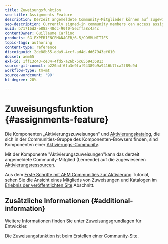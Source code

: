 ```yaml
---
title: Zuweisungsfunktion
seo-title: Assignments Feature
description: Derzeit angemeldete Community-Mitglieder können auf zugewiesene Aktivierungsressourcen zugreifen
seo-description: Currently signed-in community members can access assigned enablement resources
uuid: b71716d2-e882-48dc-90f0-5ecffa8c4a4c
contentOwner: Guillaume Carlino
products: SG_EXPERIENCEMANAGER/6.5/COMMUNITIES
topic-tags: authoring
content-type: reference
discoiquuid: 2de88b55-dda9-4ccf-ad4d-dd67943ef610
docset: aem65
exl-id: 1ff13c43-ce34-4fd5-a26b-5c6559436813
source-git-commit: b220adf6fa3e9faf94389b9a9416b7fca2f89d9d
workflow-type: tm+mt
source-wordcount: '99'
ht-degree: 28%

---
```


# Zuweisungsfunktion {#assignments-feature}

Die Komponenten „Aktivierungszuweisungen“ und [Aktivierungskatalog](/help/communities/catalog.md), die sich in der Communities-Gruppe des Komponenten-Browsers finden, sind Komponenten einer [Aktivierungs-Community](/help/communities/overview.md#enablement-community).

Mit der Komponente &quot;Aktivierungszuweisungen&quot;kann das derzeit angemeldete Community-Mitglied (Lernende) auf die zugewiesenen [Aktivierungsressourcen](/help/communities/resources.md).

Aus dem [Erste Schritte mit AEM Communities zur Aktivierung](/help/communities/getting-started-enablement.md) Tutorial, sehen Sie die Ansicht eines Mitglieds von Zuweisungen und Katalogen im [Erlebnis der veröffentlichten Site](/help/communities/enablement-published-site.md) Abschnitt.

## Zusätzliche Informationen {#additional-information}

Weitere Informationen finden Sie unter [Zuweisungsgrundlagen](/help/communities/essentials-assignments.md) für Entwickler.

Die [Zuweisungsfunktion](/help/communities/functions.md#assignments-function) ist beim Erstellen einer [Community-Site](/help/communities/sites-console.md).
